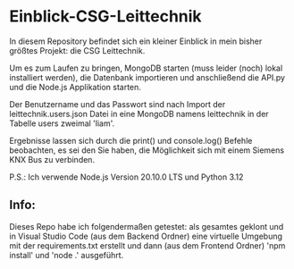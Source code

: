 # Einblick-CSG-Leittechnik

In diesem Repository befindet sich ein kleiner Einblick in mein bisher größtes Projekt: die CSG Leittechnik.

Um es zum Laufen zu bringen, MongoDB starten (muss leider (noch) lokal installiert werden), die Datenbank importieren und anschließend die API.py und die Node.js Applikation starten.

Der Benutzername und das Passwort sind nach Import der leittechnik.users.json Datei in eine MongoDB namens leittechnik in der Tabelle users zweimal 'liam'.

Ergebnisse lassen sich durch die print() und console.log() Befehle beobachten, es sei den Sie haben, die Möglichkeit sich mit einem Siemens KNX Bus zu verbinden.

P.S.: Ich verwende Node.js Version 20.10.0 LTS und Python 3.12

## Info:
Dieses Repo habe ich folgendermaßen getestet: als gesamtes geklont und in Visual Studio Code (aus dem Backend Ordner) eine virtuelle Umgebung mit der requirements.txt erstellt und dann (aus dem Frontend Ordner) 'npm install' und 'node .' ausgeführt.
